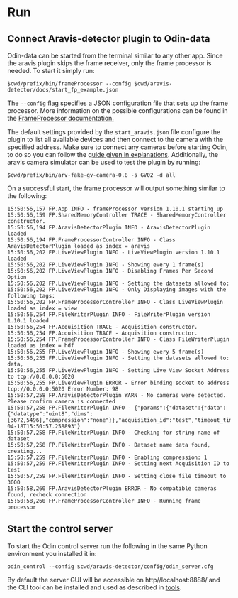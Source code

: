 # Run

## Connect Aravis-detector plugin to Odin-data

Odin-data can be started from the terminal similar to any other app. Since the aravis plugin skips the frame receiver, only the frame processor is needed. To start it simply run:

```shell
$cwd/prefix/bin/frameProcessor --config $cwd/aravis-detector/docs/start_fp_example.json
```

The ```--config``` flag specifies a JSON configuration file that sets up the frame processor. More information on the possible configurations can be found in the [FrameProcessor documentation.](https://odin-detector.github.io/odin-data/master/user/explanations/frame-processor.html)

The default settings provided by the ```start_aravis.json``` file configure the plugin to list all available devices and then connect to the camera with the specified address. Make sure to connect any cameras before starting Odin, to do so you can follow the [guide given in explanations](../reference/camera). Additionally, the aravis camera simulator can be used to test the plugin by running:

```shell
$cwd/prefix/bin/arv-fake-gv-camera-0.8 -s GV02 -d all
```

On a successful start, the frame processor will output something similar to the following:

```shell
15:50:56,157 FP.App INFO - frameProcessor version 1.10.1 starting up
15:50:56,159 FP.SharedMemoryController TRACE - SharedMemoryController constructor.
15:50:56,194 FP.AravisDetectorPlugin INFO - AravisDetectorPlugin loaded
15:50:56,194 FP.FrameProcessorController INFO - Class AravisDetectorPlugin loaded as index = aravis
15:50:56,202 FP.LiveViewPlugin INFO - LiveViewPlugin version 1.10.1 loaded
15:50:56,202 FP.LiveViewPlugin INFO - Showing every 1 frame(s)
15:50:56,202 FP.LiveViewPlugin INFO - Disabling Frames Per Second Option
15:50:56,202 FP.LiveViewPlugin INFO - Setting the datasets allowed to: 
15:50:56,202 FP.LiveViewPlugin INFO - Only Displaying images with the following tags: 
15:50:56,202 FP.FrameProcessorController INFO - Class LiveViewPlugin loaded as index = view
15:50:56,254 FP.FileWriterPlugin INFO - FileWriterPlugin version 1.10.1 loaded
15:50:56,254 FP.Acquisition TRACE - Acquisition constructor.
15:50:56,254 FP.Acquisition TRACE - Acquisition constructor.
15:50:56,254 FP.FrameProcessorController INFO - Class FileWriterPlugin loaded as index = hdf
15:50:56,255 FP.LiveViewPlugin INFO - Showing every 5 frame(s)
15:50:56,255 FP.LiveViewPlugin INFO - Setting the datasets allowed to: data,
15:50:56,255 FP.LiveViewPlugin INFO - Setting Live View Socket Address to tcp://0.0.0.0:5020
15:50:56,255 FP.LiveViewPlugin ERROR - Error binding socket to address tcp://0.0.0.0:5020 Error Number: 98
15:50:57,258 FP.AravisDetectorPlugin WARN - No cameras were detected. Please confirm camera is connected
15:50:57,258 FP.FileWriterPlugin INFO - {"params":{"dataset":{"data":{"datatype":"uint8","dims":[3672,5496],"compression":"none"}},"acquisition_id":"test","timeout_timer_period":3000},"msg_type":"cmd","msg_val":"configure","id":0,"timestamp":"2024-04-18T15:50:57.258893"}
15:50:57,258 FP.FileWriterPlugin INFO - Checking for string name of dataset
15:50:57,258 FP.FileWriterPlugin INFO - Dataset name data found, creating...
15:50:57,259 FP.FileWriterPlugin INFO - Enabling compression: 1
15:50:57,259 FP.FileWriterPlugin INFO - Setting next Acquisition ID to test
15:50:57,259 FP.FileWriterPlugin INFO - Setting close file timeout to 3000
15:50:58,260 FP.AravisDetectorPlugin ERROR - No compatible cameras found, recheck connection
15:50:58,260 FP.FrameProcessorController INFO - Running frame processor
```

## Start the control server

To start the Odin control server run the following in the same Python environment you installed it in:

```shell
odin_control --config $cwd/aravis-detector/config/odin_server.cfg
```

By default the server GUI will be accessible on http//localhost:8888/ and the CLI tool can be installed and used as described in [tools](tools).
